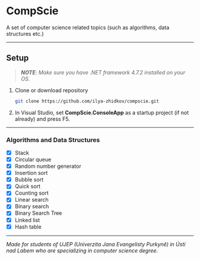 ﻿# CompScie

A set of computer science related topics (such as algorithms, data structures etc.)

---

## Setup

> _**NOTE**: Make sure you have .NET framework 4.7.2 installed on your OS._

1. Clone or download repository
   
    ```bash
    git clone https://github.com/ilya-zhidkov/compscie.git
    ```

2. In Visual Studio, set **CompScie.ConsoleApp** as a startup project (if not already) and press F5.

---

### Algorithms and Data Structures

- [x] Stack
- [x] Circular queue
- [x] Random number generator
- [x] Insertion sort
- [x] Bubble sort
- [x] Quick sort
- [x] Counting sort
- [x] Linear search
- [x] Binary search
- [x] Binary Search Tree
- [x] Linked list
- [x] Hash table

---

*Made for students of UJEP (Univerzita Jana Evangelisty Purkyně) in Ústí nad Labem who are specializing in computer science degree.*
